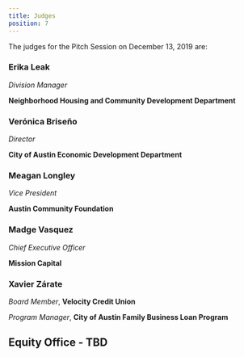 ```yaml
---
title: Judges 
position: 7
---
```


The judges for the Pitch Session on December 13, 2019 are: 

### Erika Leak
*Division Manager*

**Neighborhood Housing and Community Development Department** 


### Verónica Briseño 
*Director*

**City of Austin Economic Development Department** 


### Meagan Longley

*Vice President* 

**Austin Community Foundation**


### Madge Vasquez  
*Chief Executive Officer*

**Mission Capital**  


### Xavier Zárate
*Board Member*, **Velocity Credit Union**

*Program Manager*, **City of Austin Family Business Loan Program** 


## Equity Office - TBD ## 
